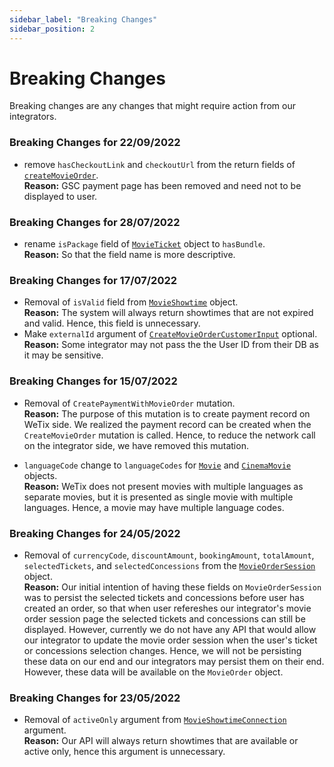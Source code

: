 ```yaml
---
sidebar_label: "Breaking Changes"
sidebar_position: 2
---
```


# Breaking Changes

Breaking changes are any changes that might require action from our integrators.

### Breaking Changes for 22/09/2022
- remove `hasCheckoutLink` and `checkoutUrl` from the return fields of [`createMovieOrder`](/docs/graphql/mutations#createmovieorder).  
 **Reason:** GSC payment page has been removed and need not to be displayed to user.

### Breaking Changes for 28/07/2022
- rename `isPackage` field of [`MovieTicket`](/docs/graphql/objects#movieticket) object to `hasBundle`.  
 **Reason:** So that the field name is more descriptive.

### Breaking Changes for 17/07/2022
- Removal of `isValid` field from [`MovieShowtime`](/docs/graphql/objects#movieshowtime) object.  
  **Reason:** The system will always return showtimes that are not expired and valid. Hence, this field is unnecessary.
- Make `externalId` argument of [`CreateMovieOrderCustomerInput`](/docs/graphql/input_objects#createmovieordercustomerinput) optional.  
  **Reason:** Some integrator may not pass the the User ID from their DB as it may be sensitive. 
### Breaking Changes for 15/07/2022
- Removal of `CreatePaymentWithMovieOrder` mutation.   
  **Reason:** The purpose of this mutation is to create payment record on WeTix side. We realized the payment record can be created when the `CreateMovieOrder` mutation is called. Hence, to reduce the network call on the integrator side, we have removed this mutation.

- `languageCode` change to `languageCodes` for [`Movie`](/docs/graphql/objects#movie) and [`CinemaMovie`](/docs/graphql/objects#cinemamovie) objects.  
  **Reason:** WeTix does not present movies with multiple languages as separate movies, but it is presented as single movie with multiple languages. Hence, a movie may have multiple language codes.

### Breaking Changes for 24/05/2022
- Removal of `currencyCode`, `discountAmount`, `bookingAmount`, `totalAmount`, `selectedTickets`, and `selectedConcessions` from the [`MovieOrderSession`](/docs/graphql/objects#movieordersession) object.  
  **Reason:** Our initial intention of having these fields on `MovieOrderSession` was to persist the selected tickets and concessions before user has created an order, so that when user refereshes our integrator's movie order session page the selected tickets and concessions can still be displayed. However, currently we do not have any API that would allow our integrator to update the movie order session when the user's ticket or concessions selection changes. Hence, we will not be persisting these data on our end and our integrators may persist them on their end. However, these data will be available on the `MovieOrder` object.

### Breaking Changes for 23/05/2022
- Removal of `activeOnly` argument from [`MovieShowtimeConnection`](/docs/graphql/objects#movieshowtimeconnection) argument.  
  **Reason:** Our API will always return showtimes that are available or active only, hence this argument is unnecessary.


